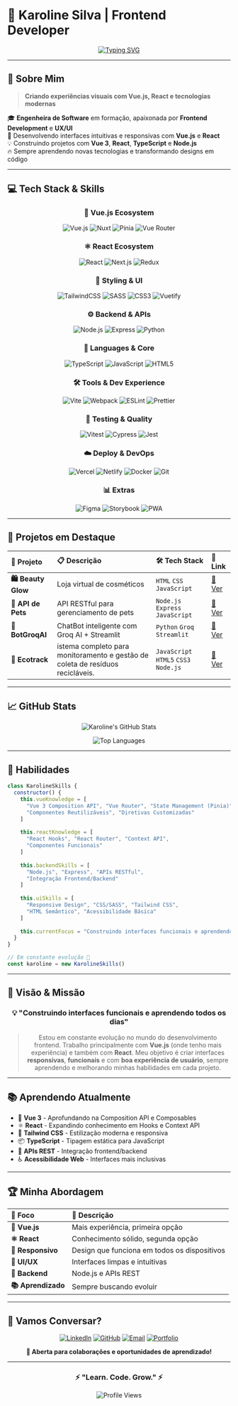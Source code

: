 # 🎨 Karoline Silva | Frontend Developer

<div align="center">
  
[![Typing SVG](https://readme-typing-svg.herokuapp.com?font=Fira+Code&size=28&duration=3000&pause=1000&color=42D392&center=true&vCenter=true&width=600&lines=Frontend+Developer;Creating+Beautiful+User+Experiences;Vue.js+%7C+React+%7C+TypeScript;Transforming+Designs+into+Reality)](https://git.io/typing-svg)

</div>

---

## 🎯 **Sobre Mim**

> **Criando experiências visuais com Vue.js, React e tecnologias modernas**

🎓 **Engenheira de Software** em formação, apaixonada por **Frontend Development** e **UX/UI**  
🚀 Desenvolvendo interfaces intuitivas e responsivas com **Vue.js** e **React**  
💡 Construindo projetos com **Vue 3**, **React**, **TypeScript** e **Node.js**  
🔥 Sempre aprendendo novas tecnologias e transformando designs em código  

---

## 💻 **Tech Stack & Skills**

<div align="center">

### **💚 Vue.js Ecosystem**
![Vue.js](https://img.shields.io/badge/Vue.js-4FC08D?style=for-the-badge&logo=vue.js&logoColor=white)
![Nuxt](https://img.shields.io/badge/Nuxt-00DC82?style=for-the-badge&logo=nuxt.js&logoColor=white)
![Pinia](https://img.shields.io/badge/Pinia-FFD859?style=for-the-badge&logo=pinia&logoColor=black)
![Vue Router](https://img.shields.io/badge/Vue_Router-4FC08D?style=for-the-badge&logo=vue.js&logoColor=white)

### **⚛️ React Ecosystem**
![React](https://img.shields.io/badge/React-61DAFB?style=for-the-badge&logo=react&logoColor=black)
![Next.js](https://img.shields.io/badge/Next.js-000000?style=for-the-badge&logo=next.js&logoColor=white)
![Redux](https://img.shields.io/badge/Redux-764ABC?style=for-the-badge&logo=redux&logoColor=white)

### **🎨 Styling & UI**
![TailwindCSS](https://img.shields.io/badge/Tailwind_CSS-06B6D4?style=for-the-badge&logo=tailwind-css&logoColor=white)
![SASS](https://img.shields.io/badge/SASS-CC6699?style=for-the-badge&logo=sass&logoColor=white)
![CSS3](https://img.shields.io/badge/CSS3-1572B6?style=for-the-badge&logo=css3&logoColor=white)
![Vuetify](https://img.shields.io/badge/Vuetify-1867C0?style=for-the-badge&logo=vuetify&logoColor=white)

### **⚙️ Backend & APIs**
![Node.js](https://img.shields.io/badge/Node.js-339933?style=for-the-badge&logo=nodedotjs&logoColor=white)
![Express](https://img.shields.io/badge/Express-000000?style=for-the-badge&logo=express&logoColor=white)
![Python](https://img.shields.io/badge/Python-3776AB?style=for-the-badge&logo=python&logoColor=white)

### **📝 Languages & Core**
![TypeScript](https://img.shields.io/badge/TypeScript-3178C6?style=for-the-badge&logo=typescript&logoColor=white)
![JavaScript](https://img.shields.io/badge/JavaScript-F7DF1E?style=for-the-badge&logo=javascript&logoColor=black)
![HTML5](https://img.shields.io/badge/HTML5-E34F26?style=for-the-badge&logo=html5&logoColor=white)

### **🛠️ Tools & Dev Experience**
![Vite](https://img.shields.io/badge/Vite-646CFF?style=for-the-badge&logo=vite&logoColor=white)
![Webpack](https://img.shields.io/badge/Webpack-8DD6F9?style=for-the-badge&logo=webpack&logoColor=black)
![ESLint](https://img.shields.io/badge/ESLint-4B32C3?style=for-the-badge&logo=eslint&logoColor=white)
![Prettier](https://img.shields.io/badge/Prettier-F7B93E?style=for-the-badge&logo=prettier&logoColor=black)

### **🧪 Testing & Quality**
![Vitest](https://img.shields.io/badge/Vitest-6E9F18?style=for-the-badge&logo=vitest&logoColor=white)
![Cypress](https://img.shields.io/badge/Cypress-17202C?style=for-the-badge&logo=cypress&logoColor=white)
![Jest](https://img.shields.io/badge/Jest-C21325?style=for-the-badge&logo=jest&logoColor=white)

### **☁️ Deploy & DevOps**
![Vercel](https://img.shields.io/badge/Vercel-000000?style=for-the-badge&logo=vercel&logoColor=white)
![Netlify](https://img.shields.io/badge/Netlify-00C7B7?style=for-the-badge&logo=netlify&logoColor=white)
![Docker](https://img.shields.io/badge/Docker-2496ED?style=for-the-badge&logo=docker&logoColor=white)
![Git](https://img.shields.io/badge/Git-F05032?style=for-the-badge&logo=git&logoColor=white)

### **📊 Extras**
![Figma](https://img.shields.io/badge/Figma-F24E1E?style=for-the-badge&logo=figma&logoColor=white)
![Storybook](https://img.shields.io/badge/Storybook-FF4785?style=for-the-badge&logo=storybook&logoColor=white)
![PWA](https://img.shields.io/badge/PWA-5A0FC8?style=for-the-badge&logo=pwa&logoColor=white)

</div>

---

## 🚀 **Projetos em Destaque**

<div align="center">

| 🎯 **Projeto** | 📋 **Descrição** | 🛠️ **Tech Stack** | 🔗 **Link** |
|:-------------|:----------------|:-----------------|:----------|
| **🛍️ Beauty Glow** | Loja virtual de cosméticos | `HTML` `CSS` `JavaScript` | [🔗 Ver](https://github.com/KarolNutty/Beauty-Glow) |
| **🐾 API de Pets** | API RESTful para gerenciamento de pets | `Node.js` `Express` `JavaScript` | [🔗 Ver](https://github.com/KarolNutty/api-de-pets) |
| **🤖 BotGroqAI** | ChatBot inteligente com Groq AI + Streamlit | `Python` `Groq` `Streamlit` | [🔗 Ver](https://github.com/KarolNutty/BotGroqAI) |
| **🌱 Ecotrack** | istema completo para monitoramento e gestão de coleta de resíduos recicláveis. | `JavaScript` `HTML5` `CSS3` `Node.js` | [🔗 Ver](https://github.com/KarolNutty/ecotrack) |

</div>

---

## 📈 **GitHub Stats**

<div align="center">
  
![Karoline's GitHub Stats](https://github-readme-stats.vercel.app/api?username=KarolNutty&show_icons=true&theme=vue&hide_border=true&bg_color=0D1117&title_color=42D392&icon_color=42D392&text_color=FFFFFF)

![Top Languages](https://github-readme-stats.vercel.app/api/top-langs/?username=KarolNutty&layout=compact&theme=vue&hide_border=true&bg_color=0D1117&title_color=42D392&text_color=FFFFFF)

</div>

---

## 🎯 **Habilidades**

```javascript
class KarolineSkills {
  constructor() {
    this.vueKnowledge = [
      "Vue 3 Composition API", "Vue Router", "State Management (Pinia)",
      "Componentes Reutilizáveis", "Diretivas Customizadas"
    ]
    
    this.reactKnowledge = [
      "React Hooks", "React Router", "Context API",
      "Componentes Funcionais"
    ]
    
    this.backendSkills = [
      "Node.js", "Express", "APIs RESTful", 
      "Integração Frontend/Backend"
    ]
    
    this.uiSkills = [
      "Responsive Design", "CSS/SASS", "Tailwind CSS",
      "HTML Semântico", "Acessibilidade Básica"
    ]
    
    this.currentFocus = "Construindo interfaces funcionais e aprendendo sempre"
  }
}

// Em constante evolução 💚
const karoline = new KarolineSkills()
```

---

## 🌟 **Visão & Missão**

<div align="center">

### 💡 **"Construindo interfaces funcionais e aprendendo todos os dias"**

> Estou em constante evolução no mundo do desenvolvimento frontend. Trabalho principalmente com **Vue.js** (onde tenho mais experiência) e também com **React**. Meu objetivo é criar interfaces **responsivas**, **funcionais** e com **boa experiência de usuário**, sempre aprendendo e melhorando minhas habilidades em cada projeto.

</div>

---

## 📚 **Aprendendo Atualmente**

- 💚 **Vue 3** - Aprofundando na Composition API e Composables
- ⚛️ **React** - Expandindo conhecimento em Hooks e Context API
- 🎨 **Tailwind CSS** - Estilização moderna e responsiva
- 📦 **TypeScript** - Tipagem estática para JavaScript
- 🔄 **APIs REST** - Integração frontend/backend
- ♿ **Acessibilidade Web** - Interfaces mais inclusivas

---

## 🏆 **Minha Abordagem**

<div align="center">

| 🎯 **Foco** | 📝 **Descrição** |
|:----------------|:----------------|
| **💚 Vue.js** | Mais experiência, primeira opção |
| **⚛️ React** | Conhecimento sólido, segunda opção |
| **📱 Responsivo** | Design que funciona em todos os dispositivos |
| **🎨 UI/UX** | Interfaces limpas e intuitivas |
| **🔄 Backend** | Node.js e APIs REST |
| **📚 Aprendizado** | Sempre buscando evoluir |

</div>

---

## 🤝 **Vamos Conversar?**

<div align="center">

[![LinkedIn](https://img.shields.io/badge/LinkedIn-0077B5?style=for-the-badge&logo=linkedin&logoColor=white)](https://www.linkedin.com/in/karoline-silva-8070a634b/)
[![GitHub](https://img.shields.io/badge/GitHub-100000?style=for-the-badge&logo=github&logoColor=white)](https://github.com/KarolNutty)
[![Email](https://img.shields.io/badge/Email-D14836?style=for-the-badge&logo=gmail&logoColor=white)](mailto:seu-email@exemplo.com)
[![Portfolio](https://img.shields.io/badge/Portfolio-42D392?style=for-the-badge&logo=vercel&logoColor=white)](https://seu-portfolio.vercel.app)

**💬 Aberta para colaborações e oportunidades de aprendizado!**

</div>

---

<div align="center">

### ⚡ **"Learn. Code. Grow."** ⚡

![Profile Views](https://komarev.com/ghpvc/?username=KarolNutty&color=42D392&style=for-the-badge)

</div>
